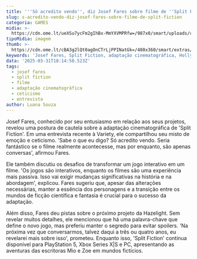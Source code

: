 ```yaml
---
title: '''Só acredito vendo'', diz Josef Fares sobre filme de ''Split Fiction'''
slug: s-acredito-vendo-diz-josef-fares-sobre-filme-de-split-fiction
categoria: GAMES
midia: >-
  https://cdn.ome.lt/ueXSu7ycFm2gIhBx-MmYXVMPRfw=/987x0/smart/uploads/conteudo/fotos/imagem_2025-03-31_141219496.png
tipoMidia: imagem
thumb: >-
  https://cdn.ome.lt/cBA3g2lQt0agOnCTrLjPPINatGk=/480x360/smart/extras/conteudos/imagem_2025-03-31_141216566.png
keywords: 'Josef Fares, Split Fiction, adaptação cinematográfica, Hollywood, Hazelight'
data: '2025-03-31T18:14:50.523Z'
tags:
  - josef fares
  - split fiction
  - filme
  - adaptação cinematográfica
  - ceticismo
  - entrevista
author: Luana Souza
---
```


Josef Fares, conhecido por seu entusiasmo em relação aos seus projetos, revelou uma postura de cautela sobre a adaptação cinematográfica de 'Split Fiction'. Em uma entrevista recente à Variety, ele compartilhou seu misto de emoção e ceticismo. 'Sabe o que eu digo? Só acredito vendo. Seria fantástico se o filme realmente acontecesse, mas por enquanto, são apenas conversas', afirmou Fares.

Ele também discutiu os desafios de transformar um jogo interativo em um filme. 'Os jogos são interativos, enquanto os filmes são uma experiência mais passiva. Isso vai exigir mudanças significativas na história e na abordagem', explicou. Fares sugeriu que, apesar das alterações necessárias, manter a essência dos personagens e a transição entre os mundos de ficção científica e fantasia é crucial para o sucesso da adaptação.

Além disso, Fares deu pistas sobre o próximo projeto da Hazelight. Sem revelar muitos detalhes, ele mencionou que há uma palavra-chave que define o novo jogo, mas preferiu manter o segredo para evitar spoilers. 'Na próxima vez que conversarmos, talvez daqui a três ou quatro anos, eu revelarei mais sobre isso', prometeu. Enquanto isso, 'Split Fiction' continua disponível para PlayStation 5, Xbox Series X|S e PC, apresentando as aventuras das escritoras Mio e Zoe em mundos fictícios.
